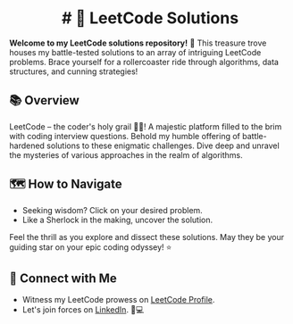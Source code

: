 
<h1 align="center"># 🚀 LeetCode Solutions</h1>

**Welcome to my LeetCode solutions repository!** 🎉 This treasure trove houses my battle-tested solutions to an array of intriguing LeetCode problems. Brace yourself for a rollercoaster ride through algorithms, data structures, and cunning strategies!

## 📚 Overview

LeetCode – the coder's holy grail 🧙‍♂️! A majestic platform filled to the brim with coding interview questions. Behold my humble offering of battle-hardened solutions to these enigmatic challenges. Dive deep and unravel the mysteries of various approaches in the realm of algorithms.

## 🗺️ How to Navigate

- Seeking wisdom? Click on your desired problem.
- Like a Sherlock in the making, uncover the solution.

Feel the thrill as you explore and dissect these solutions. May they be your guiding star on your epic coding odyssey! ⭐

## 🤝 Connect with Me

- Witness my LeetCode prowess on [LeetCode Profile](https://leetcode.com/Girish_Raghav/).
- Let's join forces on [LinkedIn](https://www.linkedin.com/in/girish-raghav-m-58492a253/). 🌌💻

